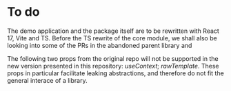 # To do

The demo application and the package itself are to be rewritten with React 17, Vite and TS. Before the TS rewrite of the core module, we shall also be looking into some of the PRs in the abandoned parent library and

The following two props from the original repo will not be supported in the new version presented in this repository: *useContext*; *rawTemplate*. These props in particular facilitate leaking abstractions, and therefore  do not fit the general interace of a library.
